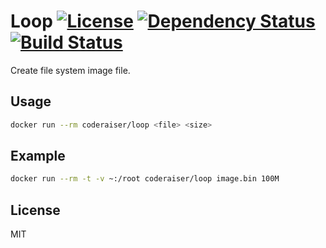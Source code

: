 # Loop [![License][LicenseIMGURL]][LicenseURL] [![Dependency Status][DependencyStatusIMGURL]][DependencyStatusURL] [![Build Status][BuildStatusIMGURL]][BuildStatusURL]

Create file system image file.

## Usage

```sh
docker run --rm coderaiser/loop <file> <size>
```

## Example

```sh
docker run --rm -t -v ~:/root coderaiser/loop image.bin 100M
```

## License
MIT

[BuildStatusIMGURL]:        https://img.shields.io/travis/coderaiser/loop/master.svg?style=flat
[DependencyStatusIMGURL]:   https://img.shields.io/gemnasium/coderaiser/loop.svg?style=flat
[LicenseIMGURL]:            https://img.shields.io/badge/license-MIT-317BF9.svg?style=flat
[BuildStatusURL]:           https://travis-ci.org/coderaiser/loop  "Build Status"
[DependencyStatusURL]:      https://gemnasium.com/coderaiser/loop "Dependency Status"
[LicenseURL]:               https://tldrlegal.com/license/mit-license "MIT License"

